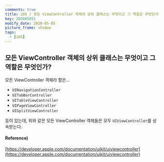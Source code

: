 ```yaml
---
comments: true
title: iOS ) 모든 ViewController 객체의 상위 클래스는 무엇이고 그 역할은 무엇인가?
key: 202005051
modify_date: 2020-05-05
picture_frame: shadow
tags:
  - [iOS]
---
```

 
## 모든 ViewController 객체의 상위 클래스는 무엇이고 그 역할은 무엇인가?
 
모든 ViewController 객체라 함은...
 
- `UINavigationController`
- `UITabBarController`
- `UITableViewController`
- `UIPageViewController`
- `UISplitViewController`
 
등이 있는데, 위와 같은 모든 ViewController 객체들은 모두 `UIViewController`를 상속받는다.
 
#### Reference)
 
[https://developer.apple.com/documentation/uikit/uiviewcontroller](https://developer.apple.com/documentation/uikit/uiviewcontroller)
